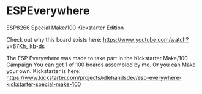 # ESPEverywhere
ESP8266 Special Make/100 Kickstarter Edition

Check out why this board exists here:
https://www.youtube.com/watch?v=67Kh_ikb-ds

The ESP Everywhere was made to take part in the Kickstarter Make/100 Campaign
You can get 1 of 100 boards assembled by me. Or you can Make your own.
Kickstarter is here:
https://www.kickstarter.com/projects/idlehandsdev/esp-everywhere-kickstarter-special-make-100
